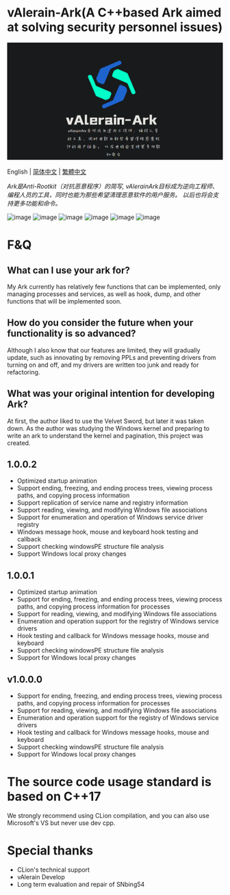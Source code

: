 # vAlerain-Ark(A C++based Ark aimed at solving security personnel issues)

![](https://github.com/WhiteFoxLinux/vAlerain-Ark/blob/main/icon/icon.png)

English | [简体中文](https://github.com/WhiteFoxLinux/vAlerain-Ark/blob/main/README-zh.MD) | [繁體中文](https://github.com/WhiteFoxLinux/vAlerain-Ark/blob/main/README-tw.MD)

_Ark是Anti-Rootkit（对抗恶意程序）的简写, vAlerainArk目标成为逆向工程师、编程人员的工具，同时也能为那些希望清理恶意软件的用户服务。 以后也将会支持更多功能和命令。_

![image](https://img.shields.io/badge/Windows-tool-blue)
![image](https://img.shields.io/badge/Windows-vAlerian-gree)
![image](https://img.shields.io/badge/Windows-Ark-blue)
![image](https://img.shields.io/badge/Windows-Ring3-gree)
![image](https://img.shields.io/badge/Windows-Ring0-gree)
![image](https://img.shields.io/badge/Windows-API-gree)


# F&Q
## What can I use your ark for?
My Ark currently has relatively few functions that can be implemented, only managing processes and services, as well as hook, dump, and other functions that will be implemented soon.
## How do you consider the future when your functionality is so advanced?
Although I also know that our features are limited, they will gradually update, such as innovating by removing PPLs and preventing drivers from turning on and off, and my drivers are written too junk and ready for refactoring.
## What was your original intention for developing Ark?
At first, the author liked to use the Velvet Sword, but later it was taken down. As the author was studying the Windows kernel and preparing to write an ark to understand the kernel and pagination, this project was created.

## 1.0.0.2
* Optimized startup animation
* Support ending, freezing, and ending process trees, viewing process paths, and copying process information
* Support replication of service name and registry information
* Support reading, viewing, and modifying Windows file associations
* Support for enumeration and operation of Windows service driver registry
* Windows message hook, mouse and keyboard hook testing and callback
* Support checking windowsPE structure file analysis
* Support Windows local proxy changes

## 1.0.0.1
* Optimized startup animation
* Support for ending, freezing, and ending process trees, viewing process paths, and copying process information for processes
* Support for reading, viewing, and modifying Windows file associations
* Enumeration and operation support for the registry of Windows service drivers
* Hook testing and callback for Windows message hooks, mouse and keyboard
* Support checking windowsPE structure file analysis
* Support for Windows local proxy changes

## v1.0.0.0

* Support for ending, freezing, and ending process trees, viewing process paths, and copying process information for processes
* Support for reading, viewing, and modifying Windows file associations
* Enumeration and operation support for the registry of Windows service drivers
* Hook testing and callback for Windows message hooks, mouse and keyboard
* Support checking windowsPE structure file analysis
* Support for Windows local proxy changes

# The source code usage standard is based on C++17
We strongly recommend using CLion compilation, and you can also use Microsoft's VS but never use dev cpp.

# Special thanks
* CLion's technical support
* vAlerain Develop
* Long term evaluation and repair of SNbing54
  
